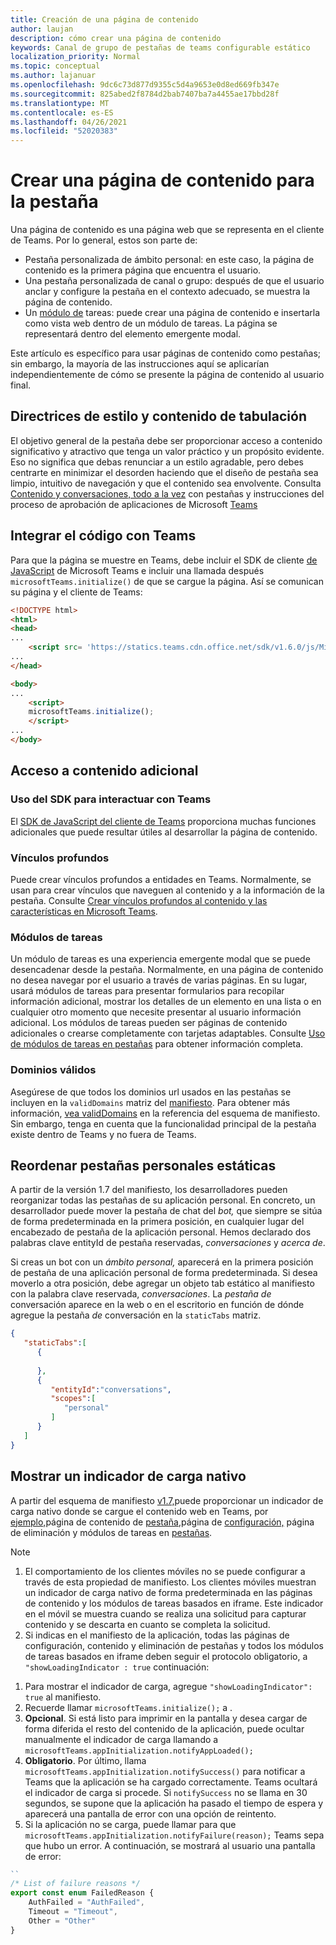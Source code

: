 ```yaml
---
title: Creación de una página de contenido
author: laujan
description: cómo crear una página de contenido
keywords: Canal de grupo de pestañas de teams configurable estático
localization_priority: Normal
ms.topic: conceptual
ms.author: lajanuar
ms.openlocfilehash: 9dc6c73d877d9355c5d4a9653e0d8ed669fb347e
ms.sourcegitcommit: 825abed2f8784d2bab7407ba7a4455ae17bbd28f
ms.translationtype: MT
ms.contentlocale: es-ES
ms.lasthandoff: 04/26/2021
ms.locfileid: "52020383"
---
```

# <a name="create-a-content-page-for-your-tab"></a>Crear una página de contenido para la pestaña

Una página de contenido es una página web que se representa en el cliente de Teams. Por lo general, estos son parte de:

* Pestaña personalizada de ámbito personal: en este caso, la página de contenido es la primera página que encuentra el usuario.
* Una pestaña personalizada de canal o grupo: después de que el usuario anclar y configure la pestaña en el contexto adecuado, se muestra la página de contenido.
* Un [módulo de](~/task-modules-and-cards/what-are-task-modules.md) tareas: puede crear una página de contenido e insertarla como vista web dentro de un módulo de tareas. La página se representará dentro del elemento emergente modal.

Este artículo es específico para usar páginas de contenido como pestañas; sin embargo, la mayoría de las instrucciones aquí se aplicarían independientemente de cómo se presente la página de contenido al usuario final.

## <a name="tab-content-and-style-guidelines"></a>Directrices de estilo y contenido de tabulación

El objetivo general de la pestaña debe ser proporcionar acceso a contenido significativo y atractivo que tenga un valor práctico y un propósito evidente. Eso no significa que debas renunciar a un estilo agradable, pero debes centrarte en minimizar el desorden haciendo que el diseño de pestaña sea limpio, intuitivo de navegación y que el contenido sea envolvente. Consulta [Contenido y conversaciones, todo a la vez](~/tabs/design/tabs.md) con pestañas y instrucciones del proceso de aprobación de aplicaciones de Microsoft [Teams](~/concepts/deploy-and-publish/appsource/prepare/frequently-failed-cases.md)

## <a name="integrate-your-code-with-teams"></a>Integrar el código con Teams

Para que la página se muestre en Teams, debe incluir el SDK de cliente [de JavaScript](/javascript/api/overview/msteams-client?view=msteams-client-js-latest&preserve-view=true) de Microsoft Teams e incluir una llamada después `microsoftTeams.initialize()` de que se cargue la página. Así se comunican su página y el cliente de Teams:

```html
<!DOCTYPE html>
<html>
<head>
...
    <script src= 'https://statics.teams.cdn.office.net/sdk/v1.6.0/js/MicrosoftTeams.min.js'></script>
...
</head>

<body>
...
    <script>
    microsoftTeams.initialize();
    </script>
...
</body>
```

## <a name="accessing-additional-content"></a>Acceso a contenido adicional

### <a name="using-the-sdk-to-interact-with-teams"></a>Uso del SDK para interactuar con Teams

El [SDK de JavaScript del cliente de Teams](~/tabs/how-to/using-teams-client-sdk.md) proporciona muchas funciones adicionales que puede resultar útiles al desarrollar la página de contenido.

### <a name="deep-links"></a>Vínculos profundos

Puede crear vínculos profundos a entidades en Teams. Normalmente, se usan para crear vínculos que naveguen al contenido y a la información de la pestaña. Consulte [Crear vínculos profundos al contenido y las características en Microsoft Teams](~/concepts/build-and-test/deep-links.md).

### <a name="task-modules"></a>Módulos de tareas

Un módulo de tareas es una experiencia emergente modal que se puede desencadenar desde la pestaña. Normalmente, en una página de contenido no desea navegar por el usuario a través de varias páginas. En su lugar, usará módulos de tareas para presentar formularios para recopilar información adicional, mostrar los detalles de un elemento en una lista o en cualquier otro momento que necesite presentar al usuario información adicional. Los módulos de tareas pueden ser páginas de contenido adicionales o crearse completamente con tarjetas adaptables. Consulte [Uso de módulos de tareas en pestañas](~/task-modules-and-cards/task-modules/task-modules-tabs.md) para obtener información completa.

### <a name="valid-domains"></a>Dominios válidos

Asegúrese de que todos los dominios url usados en las pestañas se incluyen en la `validDomains` matriz del [manifiesto](~/concepts/build-and-test/apps-package.md). Para obtener más información, [vea validDomains](~/resources/schema/manifest-schema.md#validdomains) en la referencia del esquema de manifiesto. Sin embargo, tenga en cuenta que la funcionalidad principal de la pestaña existe dentro de Teams y no fuera de Teams.

## <a name="reorder-static-personal-tabs"></a>Reordenar pestañas personales estáticas

A partir de la versión 1.7 del manifiesto, los desarrolladores pueden reorganizar todas las pestañas de su aplicación personal. En concreto, un desarrollador puede mover la pestaña de chat del *bot,* que siempre se sitúa de forma predeterminada en la primera posición, en cualquier lugar del encabezado de pestaña de la aplicación personal. Hemos declarado dos palabras clave entityId de pestaña reservadas, *conversaciones* y *acerca de*.

Si creas un bot con un *ámbito personal,* aparecerá en la primera posición de pestaña de una aplicación personal de forma predeterminada. Si desea moverlo a otra posición, debe agregar un objeto tab estático al manifiesto con la palabra clave reservada, *conversaciones*. La *pestaña de* conversación aparece en la web o en el escritorio en función de dónde agregue la pestaña *de* conversación en la `staticTabs` matriz. 

```json
{
   "staticTabs":[
      {
         
      },
      {
         "entityId":"conversations",
         "scopes":[
            "personal"
         ]
      }
   ]
}
```

## <a name="show-a-native-loading-indicator"></a>Mostrar un indicador de carga nativo

A partir del esquema de manifiesto [v1.7,](../../../resources/schema/manifest-schema.md)puede proporcionar un indicador de carga nativo donde se cargue el contenido web en Teams, por [ejemplo,](#integrate-your-code-with-teams)página de contenido de [pestaña,](configuration-page.md)página de [configuración,](removal-page.md) página de eliminación y módulos de tareas en [pestañas](../../../task-modules-and-cards/task-modules/task-modules-tabs.md). [](../../../resources/schema/manifest-schema.md#showloadingindicator)

> [!NOTE]
> 1. El comportamiento de los clientes móviles no se puede configurar a través de esta propiedad de manifiesto. Los clientes móviles muestran un indicador de carga nativo de forma predeterminada en las páginas de contenido y los módulos de tareas basados en iframe. Este indicador en el móvil se muestra cuando se realiza una solicitud para capturar contenido y se descarta en cuanto se completa la solicitud.
> 2. Si indicas en el manifiesto de la aplicación, todas las páginas de configuración, contenido y eliminación de pestañas y todos los módulos de tareas basados en iframe deben seguir el protocolo obligatorio, a  `"showLoadingIndicator : true`  continuación:


1. Para mostrar el indicador de carga, agregue `"showLoadingIndicator": true` al manifiesto. 
2. Recuerde llamar `microsoftTeams.initialize();` a .
3. **Opcional**. Si está listo para imprimir en la pantalla y desea cargar de forma diferida el resto del contenido de la aplicación, puede ocultar manualmente el indicador de carga llamando a `microsoftTeams.appInitialization.notifyAppLoaded();`
4. **Obligatorio**. Por último, llama `microsoftTeams.appInitialization.notifySuccess()` para notificar a Teams que la aplicación se ha cargado correctamente. Teams ocultará el indicador de carga si procede. Si  `notifySuccess`  no se llama en 30 segundos, se supone que la aplicación ha pasado el tiempo de espera y aparecerá una pantalla de error con una opción de reintento.
5. Si la aplicación no se carga, puede llamar para que `microsoftTeams.appInitialization.notifyFailure(reason);` Teams sepa que hubo un error. A continuación, se mostrará al usuario una pantalla de error:

```typescript
``
/* List of failure reasons */
export const enum FailedReason {
    AuthFailed = "AuthFailed",
    Timeout = "Timeout",
    Other = "Other"
}
```
>
